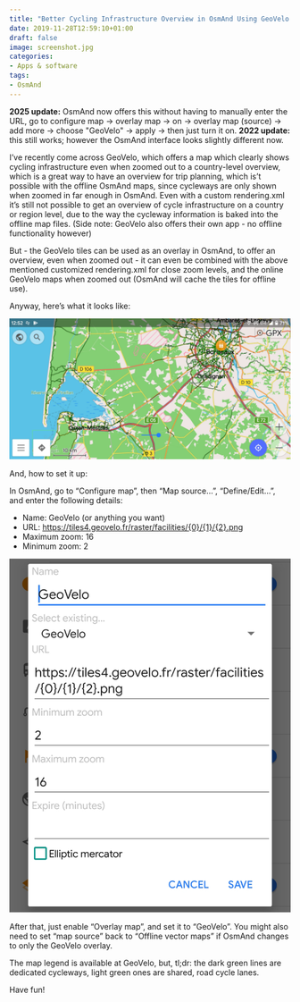 ```yaml
---
title: "Better Cycling Infrastructure Overview in OsmAnd Using GeoVelo Overlay"
date: 2019-11-28T12:59:10+01:00
draft: false
image: screenshot.jpg
categories:
- Apps & software
tags:
- OsmAnd
---
```

**2025 update:** OsmAnd now offers this without having to manually enter the URL, go to configure map → overlay map → on → overlay map (source) → add more → choose "GeoVelo" → apply → then just turn it on.
**2022 update:** this still works; however the OsmAnd interface looks slightly different now.

I’ve recently come across GeoVelo, which offers a map which clearly shows cycling infrastructure even when zoomed out to a country-level overview, which is a great way to have an overview for trip planning, which is’t possible with the offline OsmAnd maps, since cycleways are only shown when zoomed in far enough in OsmAnd. Even with a custom rendering.xml it’s still not possible to get an overview of cycle infrastructure on a country or region level, due to the way the cycleway information is baked into the offline map files. (Side note: GeoVelo also offers their own app - no offline functionality however)

But - the GeoVelo tiles can be used as an overlay in OsmAnd, to offer an overview, even when zoomed out - it can even be combined with the above mentioned customized rendering.xml for close zoom levels, and the online GeoVelo maps when zoomed out (OsmAnd will cache the tiles for offline use).

Anyway, here’s what it looks like:

![GeoVelo overly add dialog](screenshot.jpg)

And, how to set it up:

In OsmAnd, go to “Configure map”, then “Map source…”, “Define/Edit…”, and enter the following details:

* Name: GeoVelo (or anything you want)
* URL: https://tiles4.geovelo.fr/raster/facilities/{0}/{1}/{2}.png
* Maximum zoom: 16
* Minimum zoom: 2

![GeoVelo overly add dialog](geovelo-add.jpg)

After that, just enable “Overlay map”, and set it to “GeoVelo”. You might also need to set “map source” back to “Offline vector maps” if OsmAnd changes to only the GeoVelo overlay.

The map legend is available at GeoVelo, but, tl;dr: the dark green lines are dedicated cycleways, light green ones are shared, road cycle lanes.

Have fun!
